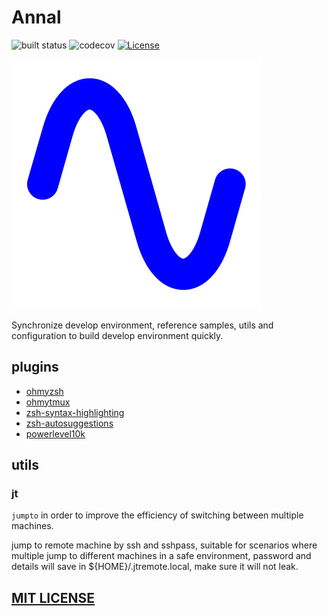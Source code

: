 # Annal

![built status](https://api.travis-ci.com/AHAOAHA/Annal.svg)
![codecov](https://codecov.io/gh/AHAOAHA/Annal/branch/master/graph/badge.svg)
[![License](https://img.shields.io/github/license/AHAOAHA/Annal)](https://github.com/AHAOAHA/Annal/LICENSE)

![icon](./icons/icon.svg)

Synchronize develop environment, reference samples, utils and configuration to build develop environment quickly.

## plugins

* [ohmyzsh](https://github.com/ohmyzsh/ohmyzsh)
* [ohmytmux](https://github.com/gpakosz/.tmux)
* [zsh-syntax-highlighting](https://github.com/zsh-users/zsh-syntax-highlighting)
* [zsh-autosuggestions](https://github.com/zsh-users/zsh-autosuggestions)
* [powerlevel10k](https://github.com/romkatv/powerlevel10k)

## utils

### jt

`jumpto` in order to improve the efficiency of switching between multiple machines.

jump to remote machine by ssh and sshpass, suitable for scenarios where multiple jump to different machines in a safe environment, password and details will save in ${HOME}/.jtremote.local, make sure it will not leak.

## [MIT LICENSE](LICENSE)
